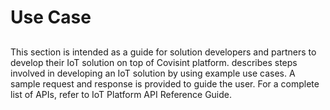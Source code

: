
# Use Case


## 

This section is intended as a guide for solution developers and partners to develop their IoT solution on top of Covisint platform. describes steps involved in developing an IoT solution by using example use cases. A sample request and response is provided to guide the user. For a complete list of APIs, refer to IoT Platform API Reference Guide.